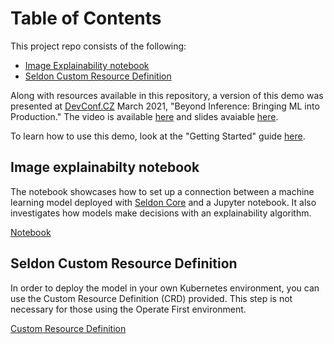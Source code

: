 # Table of Contents

This project repo consists of the following:

- [Image Explainability notebook](../notebooks/image-explainability.ipynb)
- [Seldon Custom Resource Definition](../image-classifier.yaml)

Along with resources available in this repository, a version of this demo was presented at [DevConf.CZ](https://www.devconf.info/cz/) March 2021, "Beyond Inference: Bringing ML into Production." The video is available [here](https://www.youtube.com/watch?v=3ng-WcN_Th8) and slides avaiable [here](../slides). 

To learn how to use this demo, look at the "Getting Started" guide [here](get-started.md).

## Image explainabilty notebook

The notebook showcases how to set up a connection between a machine learning model deployed with [Seldon Core](https://github.com/SeldonIO/seldon-core) and a Jupyter notebook. It also investigates how models make decisions with an explainability algorithm.

[Notebook](../notebooks/image-explainability.ipynb)

## Seldon Custom Resource Definition

In order to deploy the model in your own Kubernetes environment, you can use the Custom Resource Definition (CRD) provided. This step is not necessary for those using the Operate First environment.

[Custom Resource Definition](../image-classifier.yaml)

